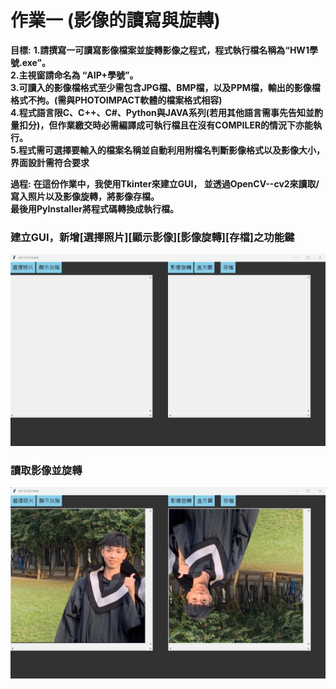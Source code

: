 # 作業一 (影像的讀寫與旋轉)
**目標:**
**1.請撰寫一可讀寫影像檔案並旋轉影像之程式，程式執行檔名稱為“HW1學號.exe”。  
2.主視窗請命名為 “AIP+學號”。  
3.可讀入的影像檔格式至少需包含JPG檔、BMP檔，以及PPM檔，輸出的影像檔格式不拘。(需與PHOTOIMPACT軟體的檔案格式相容)  
4.程式語言限C、C++、C#、Python與JAVA系列(若用其他語言需事先告知並酌量扣分)，但作業繳交時必需編譯成可執行檔且在沒有COMPILER的情況下亦能執行。  
5.程式需可選擇要輸入的檔案名稱並自動利用附檔名判斷影像格式以及影像大小，界面設計需符合要求**  

**過程:**
**在這份作業中，我使用Tkinter來建立GUI，
並透過OpenCV--cv2來讀取/寫入照片以及影像旋轉，將影像存檔。  
最後用PyInstaller將程式碼轉換成執行檔。**


### 建立GUI，新增[選擇照片][顯示影像][影像旋轉][存檔]之功能鍵
![image](https://github.com/ttcheng26/MyAIP/blob/main/HW1--Image%20read%2C%20write%20and%20rotation/image/gui.jpg)

### 讀取影像並旋轉
![image](https://github.com/ttcheng26/MyAIP/blob/main/HW1--Image%20read%2C%20write%20and%20rotation/image/image_read.jpg)










